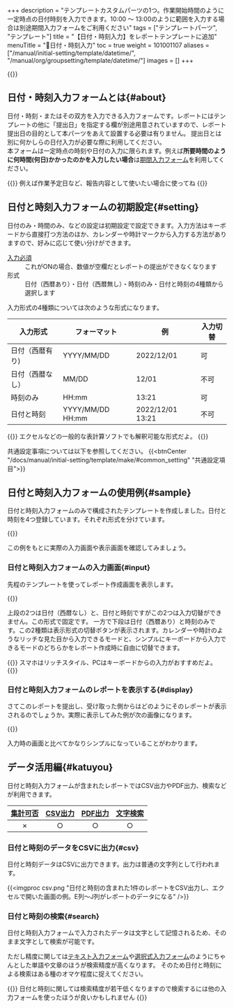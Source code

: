 +++
description = "テンプレートカスタムパーツの1つ。作業開始時間のように一定時点の日付時刻を入力できます。10:00 〜 13:00のように範囲を入力する場合は別途期間入力フォームをご利用ください"
tags = ["テンプレートパーツ", "テンプレート"]
title = "【日付・時刻入力】をレポートテンプレートに追加"
menuTitle = "🧩日付・時刻入力"
toc = true
weight = 101001107
aliases = ["/manual/initial-setting/template/datetime/", "/manual/org/groupsetting/template/datetime/"]
images = []
+++

{{<icatch filename="date-time" msg="日付と時刻の 入力に最適です" title="日付と時刻入力フォームを含んだテンプレートの例" fontsize="30px" alice="ok">}}

## 日付・時刻入力フォームとは{#about}

日付・時刻・またはその双方を入力できる入力フォームです。レポートにはテンプレートの他に「提出日」を指定する欄が別途用意されていますので、レポート提出日の目的として本パーツをあえて設置する必要は有りません。
提出日とは別に何かしらの日付入力が必要な際に利用してください。  
本フォームは一定時点の時刻や日付の入力に限られます。例えば**所要時間のように何時間(何日)かかったのかを入力したい場合**は[期間入力フォーム](/docs/manual/initial-setting/template/datetimes/)を利用してください。

{{<alice pos="right" icon="ok">}}
例えば作業予定日など、報告内容として使いたい場合に使ってね
{{</alice>}}

## 日付と時刻入力フォームの初期設定{#setting}

日付のみ・時間のみ、などの設定は初期設定で設定できます。入力方法はキーボードから直接打つ方法のほか、カレンダーや時計マークから入力する方法がありますので、好みに応じて使い分けができます。

<dl class="basic">
  <dt><a href="/tips/required/">入力必須</a></dt>
  <dd>これがONの場合、数値が空欄だとレポートの提出ができなくなります</dd>
  <dt>形式</dt>
  <dd>日付（西暦あり）・日付（西暦無し）・時刻のみ・日付と時刻の4種類から選択します</dd>
</dl>

入力形式の4種類については次のような形式になります。

|入力形式|フォーマット|例|入力切替|
|---|---|---|---|
|日付（西暦有り)|YYYY/MM/DD|2022/12/01|可|
|日付（西暦なし）|MM/DD|12/01|不可|
|時刻のみ|HH:mm|13:21|可|
|日付と時刻|YYYY/MM/DD HH:mm|2022/12/01 13:21|不可|

{{<alice pos="right" icon="ok">}}
エクセルなどの一般的な表計算ソフトでも解釈可能な形式だよ。
{{</alice>}}

共通設定事項については以下を参照してください。
{{<btnCenter "/docs/manual/initial-setting/template/make/#common_setting" "共通設定項目">}}

## 日付と時刻入力フォームの使用例{#sample}

日付と時刻入力フォームのみで構成されたテンプレートを作成しました。日付と時刻を4つ登録しています。それぞれ形式を分けています。

{{<appscreen filename="datetime-template-edit" title="レポートに「日付と時刻」を追加したプレビュー">}}

この例をもとに実際の入力画面や表示画面を確認してみましょう。

### 日付と時刻入力フォームの入力画面{#input}

先程のテンプレートを使ってレポート作成画面を表示します。

{{<appscreen filename="input" title="日付と時刻入力フォームのみで構成されたテンプレートの入力画面イメージ。日付のみ・時刻のみなど様々な形式での入力があることがわかる">}}

上段の2つは日付（西暦なし）と、日付と時刻ですがこの2つは入力切替ができません。この形式で固定です。
一方で下段は日付（西暦あり）と時刻のみです。この2種類は表示形式の切替ボタンが表示されます。カレンダーや時計のようなリッチな見た目から入力できるモードと、シンプルにキーボードから入力できるモードのどちらかをレポート作成時に自由に切替できます。

{{<alice pos="right" icon="phone">}}
スマホはリッチスタイル、PCはキーボードからの入力がおすすめだよ。
{{</alice>}}

### 日付と時刻入力フォームのレポートを表示する{#display}

さてこのレポートを提出し、受け取った側からはどのようにそのレポートが表示されるのでしょうか。実際に表示してみた例が次の画像になります。

{{<appscreen filename="post" title="日付と時刻フォームを含んだレポートを受信した画面イメージ">}}

入力時の画面と比べてかなりシンプルになっていることがわかります。

## データ活用編{#katuyou}

日付と時刻入力フォームが含まれたレポートではCSV出力やPDF出力、検索などが利用できます。

|[集計可否](/docs/manual/analytics/)|[CSV出力](/docs/manual/analytics/csv/)|[PDF出力](/docs/manual/read-report/pdf/)|[文字検索](/docs/manual/read-report/list/)|
|:---:|:---:|:---:|:---:|
|✗|○|○|○|

### 日付と時刻のデータをCSVに出力{#csv}

日付と時刻データはCSVに出力できます。出力は普通の文字列として行われます。

{{<imgproc csv.png "日付と時刻の含まれた1件のレポートをCSV出力し、エクセルで開いた画面の例。E列〜J列がレポートのデータになる" />}}

### 日付と時刻の検索{#search}

日付と時刻入力フォームで入力されたデータは文字として記憶されるため、そのまま文字として検索が可能です。

ただし精度に関しては[テキスト入力フォーム](/docs/manual/initial-setting/template/text/)や[選択式入力フォーム](/docs/manual/initial-setting/template/select/)のようにちゃんとした単語や文章のほうが検索精度が高くなります。
そのため日付と時刻による検索はある種のオマケ程度に捉えてください。

{{<alice pos="right" icon="ok">}}
日付と時刻に関しては検索精度が若干低くなりますので検索するには他の入力フォームを使ったほうが良いかもしれません
{{</alice>}}
